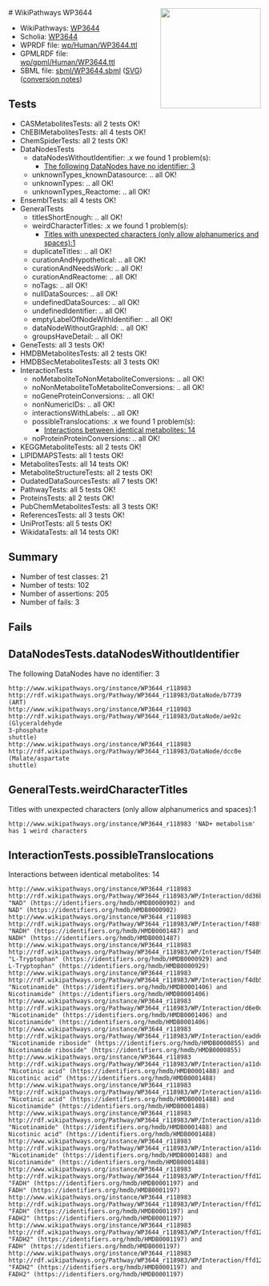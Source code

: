 <img style="float: right; width: 200px" src="../logo.png" />
# WikiPathways WP3644

* WikiPathways: [WP3644](https://identifiers.org/wikipathways:WP3644)
* Scholia: [WP3644](https://scholia.toolforge.org/wikipathways/WP3644)
* WPRDF file: [wp/Human/WP3644.ttl](../wp/Human/WP3644.ttl)
* GPMLRDF file: [wp/gpml/Human/WP3644.ttl](../wp/gpml/Human/WP3644.ttl)
* SBML file: [sbml/WP3644.sbml](../sbml/WP3644.sbml) ([SVG](../sbml/WP3644.svg)) ([conversion notes](../sbml/WP3644.txt))

## Tests
* CASMetabolitesTests: all 2 tests OK!
* ChEBIMetabolitesTests: all 4 tests OK!
* ChemSpiderTests: all 2 tests OK!
* DataNodesTests
    * dataNodesWithoutIdentifier: .x we found 1 problem(s):
        * [The following DataNodes have no identifier: 3](#d2d32fa2)
    * unknownTypes_knownDatasource: .. all OK!
    * unknownTypes: .. all OK!
    * unknownTypes_Reactome: .. all OK!
* EnsemblTests: all 4 tests OK!
* GeneralTests
    * titlesShortEnough: .. all OK!
    * weirdCharacterTitles: .x we found 1 problem(s):
        * [Titles with unexpected characters (only allow alphanumerics and spaces):1](#fda87b3f)
    * duplicateTitles: .. all OK!
    * curationAndHypothetical: .. all OK!
    * curationAndNeedsWork: .. all OK!
    * curationAndReactome: .. all OK!
    * noTags: .. all OK!
    * nullDataSources: .. all OK!
    * undefinedDataSources: .. all OK!
    * undefinedIdentifier: .. all OK!
    * emptyLabelOfNodeWithIdentifier: .. all OK!
    * dataNodeWithoutGraphId: .. all OK!
    * groupsHaveDetail: .. all OK!
* GeneTests: all 3 tests OK!
* HMDBMetabolitesTests: all 2 tests OK!
* HMDBSecMetabolitesTests: all 3 tests OK!
* InteractionTests
    * noMetaboliteToNonMetaboliteConversions: .. all OK!
    * noNonMetaboliteToMetaboliteConversions: .. all OK!
    * noGeneProteinConversions: .. all OK!
    * nonNumericIDs: .. all OK!
    * interactionsWithLabels: .. all OK!
    * possibleTranslocations: .x we found 1 problem(s):
        * [Interactions between identical metabolites: 14](#dc76dff0)
    * noProteinProteinConversions: .. all OK!
* KEGGMetaboliteTests: all 2 tests OK!
* LIPIDMAPSTests: all 1 tests OK!
* MetabolitesTests: all 14 tests OK!
* MetaboliteStructureTests: all 2 tests OK!
* OudatedDataSourcesTests: all 7 tests OK!
* PathwayTests: all 5 tests OK!
* ProteinsTests: all 2 tests OK!
* PubChemMetabolitesTests: all 3 tests OK!
* ReferencesTests: all 3 tests OK!
* UniProtTests: all 5 tests OK!
* WikidataTests: all 14 tests OK!


## Summary

* Number of test classes: 21
* Number of tests: 102
* Number of assertions: 205
* Number of fails: 3

## Fails

<a name="d2d32fa2" />

## DataNodesTests.dataNodesWithoutIdentifier

The following DataNodes have no identifier: 3
```
http://www.wikipathways.org/instance/WP3644_r118983 http://rdf.wikipathways.org/Pathway/WP3644_r118983/DataNode/b7739 (ART)
http://www.wikipathways.org/instance/WP3644_r118983 http://rdf.wikipathways.org/Pathway/WP3644_r118983/DataNode/ae92c (Glyceraldehyde
3-phosphate
shuttle)
http://www.wikipathways.org/instance/WP3644_r118983 http://rdf.wikipathways.org/Pathway/WP3644_r118983/DataNode/dcc0e (Malate/aspartate 
shuttle)
```

<a name="fda87b3f" />

## GeneralTests.weirdCharacterTitles

Titles with unexpected characters (only allow alphanumerics and spaces):1
```
http://www.wikipathways.org/instance/WP3644_r118983 'NAD+ metabolism' has 1 weird characters
```

<a name="dc76dff0" />

## InteractionTests.possibleTranslocations

Interactions between identical metabolites: 14
```
http://www.wikipathways.org/instance/WP3644_r118983 http://rdf.wikipathways.org/Pathway/WP3644_r118983/WP/Interaction/dd36b "NAD" (https://identifiers.org/hmdb/HMDB0000902) and 
NAD" (https://identifiers.org/hmdb/HMDB0000902)
http://www.wikipathways.org/instance/WP3644_r118983 http://rdf.wikipathways.org/Pathway/WP3644_r118983/WP/Interaction/f488f "NADH" (https://identifiers.org/hmdb/HMDB0001487) and 
NADH" (https://identifiers.org/hmdb/HMDB0001487)
http://www.wikipathways.org/instance/WP3644_r118983 http://rdf.wikipathways.org/Pathway/WP3644_r118983/WP/Interaction/f5409 "L-Tryptophan" (https://identifiers.org/hmdb/HMDB0000929) and 
L-Tryptophan" (https://identifiers.org/hmdb/HMDB0000929)
http://www.wikipathways.org/instance/WP3644_r118983 http://rdf.wikipathways.org/Pathway/WP3644_r118983/WP/Interaction/f4db5 "Nicotinamide" (https://identifiers.org/hmdb/HMDB0001406) and 
Nicotinamide" (https://identifiers.org/hmdb/HMDB0001406)
http://www.wikipathways.org/instance/WP3644_r118983 http://rdf.wikipathways.org/Pathway/WP3644_r118983/WP/Interaction/d6e0d "Nicotinamide" (https://identifiers.org/hmdb/HMDB0001406) and 
Nicotinamide" (https://identifiers.org/hmdb/HMDB0001406)
http://www.wikipathways.org/instance/WP3644_r118983 http://rdf.wikipathways.org/Pathway/WP3644_r118983/WP/Interaction/eadde "Nicotinamide riboside" (https://identifiers.org/hmdb/HMDB0000855) and 
Nicotinamide riboside" (https://identifiers.org/hmdb/HMDB0000855)
http://www.wikipathways.org/instance/WP3644_r118983 http://rdf.wikipathways.org/Pathway/WP3644_r118983/WP/Interaction/a11dc "Nicotinic acid" (https://identifiers.org/hmdb/HMDB0001488) and 
Nicotinic acid" (https://identifiers.org/hmdb/HMDB0001488)
http://www.wikipathways.org/instance/WP3644_r118983 http://rdf.wikipathways.org/Pathway/WP3644_r118983/WP/Interaction/a11dc "Nicotinic acid" (https://identifiers.org/hmdb/HMDB0001488) and 
Nicotinamide" (https://identifiers.org/hmdb/HMDB0001488)
http://www.wikipathways.org/instance/WP3644_r118983 http://rdf.wikipathways.org/Pathway/WP3644_r118983/WP/Interaction/a11dc "Nicotinamide" (https://identifiers.org/hmdb/HMDB0001488) and 
Nicotinic acid" (https://identifiers.org/hmdb/HMDB0001488)
http://www.wikipathways.org/instance/WP3644_r118983 http://rdf.wikipathways.org/Pathway/WP3644_r118983/WP/Interaction/a11dc "Nicotinamide" (https://identifiers.org/hmdb/HMDB0001488) and 
Nicotinamide" (https://identifiers.org/hmdb/HMDB0001488)
http://www.wikipathways.org/instance/WP3644_r118983 http://rdf.wikipathways.org/Pathway/WP3644_r118983/WP/Interaction/ffd12 "FADH" (https://identifiers.org/hmdb/HMDB0001197) and 
FADH" (https://identifiers.org/hmdb/HMDB0001197)
http://www.wikipathways.org/instance/WP3644_r118983 http://rdf.wikipathways.org/Pathway/WP3644_r118983/WP/Interaction/ffd12 "FADH" (https://identifiers.org/hmdb/HMDB0001197) and 
FADH2" (https://identifiers.org/hmdb/HMDB0001197)
http://www.wikipathways.org/instance/WP3644_r118983 http://rdf.wikipathways.org/Pathway/WP3644_r118983/WP/Interaction/ffd12 "FADH2" (https://identifiers.org/hmdb/HMDB0001197) and 
FADH" (https://identifiers.org/hmdb/HMDB0001197)
http://www.wikipathways.org/instance/WP3644_r118983 http://rdf.wikipathways.org/Pathway/WP3644_r118983/WP/Interaction/ffd12 "FADH2" (https://identifiers.org/hmdb/HMDB0001197) and 
FADH2" (https://identifiers.org/hmdb/HMDB0001197)
```

